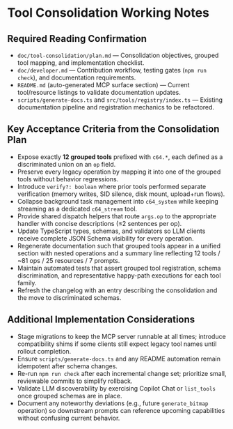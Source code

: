 # Tool Consolidation Working Notes

## Required Reading Confirmation

- `doc/tool-consolidation/plan.md` — Consolidation objectives, grouped tool mapping, and implementation checklist.
- `doc/developer.md` — Contribution workflow, testing gates (`npm run check`), and documentation requirements.
- `README.md` (auto-generated MCP surface section) — Current tool/resource listings to validate documentation updates.
- `scripts/generate-docs.ts` and `src/tools/registry/index.ts` — Existing documentation pipeline and registration mechanics to be refactored.

## Key Acceptance Criteria from the Consolidation Plan

- Expose exactly **12 grouped tools** prefixed with `c64.*`, each defined as a discriminated union on an `op` field.
- Preserve every legacy operation by mapping it into one of the grouped tools without behavior regressions.
- Introduce `verify?: boolean` where prior tools performed separate verification (memory writes, SID silence, disk mount, upload+run flows).
- Collapse background task management into `c64_system` while keeping streaming as a dedicated `c64_stream` tool.
- Provide shared dispatch helpers that route `args.op` to the appropriate handler with concise descriptions (≤2 sentences per op).
- Update TypeScript types, schemas, and validators so LLM clients receive complete JSON Schema visibility for every operation.
- Regenerate documentation such that grouped tools appear in a unified section with nested operations and a summary line reflecting 12 tools / ~81 ops / 25 resources / 7 prompts.
- Maintain automated tests that assert grouped tool registration, schema discrimination, and representative happy-path executions for each tool family.
- Refresh the changelog with an entry describing the consolidation and the move to discriminated schemas.

## Additional Implementation Considerations

- Stage migrations to keep the MCP server runnable at all times; introduce compatibility shims if some clients still expect legacy tool names until rollout completion.
- Ensure `scripts/generate-docs.ts` and any README automation remain idempotent after schema changes.
- Re-run `npm run check` after each incremental change set; prioritize small, reviewable commits to simplify rollback.
- Validate LLM discoverability by exercising Copilot Chat or `list_tools` once grouped schemas are in place.
- Document any noteworthy deviations (e.g., future `generate_bitmap` operation) so downstream prompts can reference upcoming capabilities without confusing current behavior.
